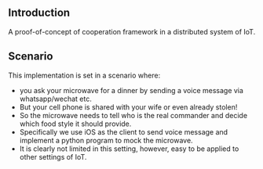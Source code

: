 Introduction
------------

A proof-of-concept of cooperation framework in a distributed system of IoT.

Scenario
--------

This implementation is set in a scenario where:

- you ask your microwave for a dinner by sending a voice message via whatsapp/wechat etc.
- But your cell phone is shared with your wife or even already stolen!
- So the microwave needs to tell who is the real commander and decide which food style it should provide.
- Specifically we use iOS as the client to send voice message and implement a python program to mock the microwave.
- It is clearly not limited in this setting, however, easy to be applied to other settings of IoT.

